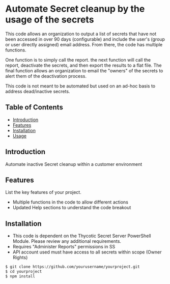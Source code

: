 # Automate Secret cleanup by the usage of the secrets

This code allows an organization to output a list of secrets that have not been accessed in over 90 days (configurable) and include the user's (group or user directly assigned) email address. From there, the code has multiple functions. 

One function is to simply call the report. the next function will call the report, deactivate the secrets, and then export the results to a flat file. The final function allows an organization to email the "owners" of the secrets to alert them of the deactivation process.

This code is not meant to be automated but used on an ad-hoc basis to address dead/inactive secrets.

## Table of Contents

- [Introduction](#introduction)
- [Features](#features)
- [Installation](#installation)
- [Usage](#usage)

## Introduction

Automate inactive Secret cleanup within a customer environment

## Features

List the key features of your project.

- Multiple functions in the code to allow different actions
- Updated Help sections to understand the code breakout

## Installation

- This code is dependent on the Thycotic Secret Server PowerShell Module. Please review any additional requirements.
- Requires "Administer Reports" permissions in SS
- API account used must have access to all secrets within scope (Owner Rights)

```bash
$ git clone https://github.com/yourusername/yourproject.git
$ cd yourproject
$ npm install

